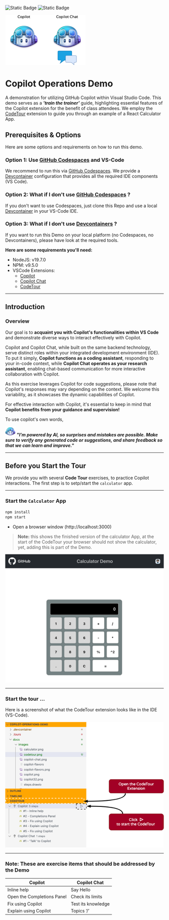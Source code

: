 ![Static Badge](https://img.shields.io/badge/NodeJS-v19.7.0-blue) ![Static Badge](https://img.shields.io/badge/npm-v9.5.0-yellow)

<img width="256px" src="docs/images/copilot-flavors.png">

# Copilot Operations Demo

A demonstration for utilizing GitHub Copilot within Visual Studio Code. This demo serves as a ***'train the trainer'*** guide, highlighting essential features of the Copilot extension for the benefit of class attendees.
We employ the [CodeTour](https://marketplace.visualstudio.com/items?itemName=vsls-contrib.codetour) extension to guide you through an example of a React Calculator App. 

## Prerequisites & Options

Here are some options and requirements on how to run this demo.

### Option 1: Use [GitHub Codespaces](https://github.com/features/codespaces) and VS-Code

We recommend to run this via [GitHub Codespaces](https://github.com/features/codespaces). We provide a [Devcontainer](https://code.visualstudio.com/docs/devcontainers/containers) configuration that provides all the required IDE components (VS Code).

### Option 2: What if I don't use [GitHub Codespaces](https://github.com/features/codespaces) ?

If you don't want to use Codespaces, just clone this Repo and use a local [Devcontainer](https://code.visualstudio.com/docs/devcontainers/containers) in your VS-Code IDE.

### Option 3: What if I don't use [Devcontainers](https://code.visualstudio.com/docs/devcontainers/containers) ?

If you want to run this Demo on your local platform (no Codespaces, no Devcontainers), please have look at the required tools.

**Here are some requirements you'll need:**
- NodeJS: v19.7.0
- NPM: v9.5.0
- VSCode Extensions:
  - [Copilot](https://marketplace.visualstudio.com/items?itemName=GitHub.copilot)
  - [Copilot Chat](https://marketplace.visualstudio.com/items?itemName=GitHub.copilot-chat)
  - [CodeTour](https://marketplace.visualstudio.com/items?itemName=vsls-contrib.codetour)

---

## Introduction

### Overview

Our goal is to **acquaint you with Copilot's functionalities within VS Code** and demonstrate diverse ways to interact effectively with Copilot.

Copilot and Copilot Chat, while built on the same backend technology, serve distinct roles within your integrated development environment (IDE). To put it simply, **Copilot functions as a coding assistant**, responding to your in-code context, while **Copilot Chat operates as your research assistant**, enabling chat-based communication for more interactive collaboration with Copilot.

As this exercise leverages Copilot for code suggestions, please note that Copilot's responses may vary depending on the context. We welcome this variability, as it showcases the dynamic capabilities of Copilot.

For effective interaction with Copilot, it's essential to keep in mind that **Copilot benefits from your guidance and supervision!**
 
 To use copilot's own words,

![copilot](docs/images/copilot32.png) 
***"I’m powered by AI, so surprises and mistakes are possible. Make sure to verify any generated code or suggestions, and share feedback so that we can learn and improve."***

---

## Before you Start the Tour

We provide you with several **Code Tour** exercises, to practice Copilot interactions. The first step is to setp/start the `calculator` app.

---

### Start the `Calculator` App

```bash
npm install
npm start
```

- Open a browser window (http://localhost:3000)
> **Note:** this shows the finished version of the calculator App, at the start of the CodeTour your browser should not show the calculator, yet, adding this is part of the Demo.

 ![calculator](docs/images/calculator.png)

---

### Start the tour ...

Here is a screenshot of what the CodeTour extension looks like in the IDE (VS-Code).

![codetour](docs/images/codetour.png)

---

### Note: These are exercise items that should be addressed by the Demo

|Copilot|Copilot Chat|
|---|---|
|Inline help|Say Hello|
|Open the Completions Panel|Check its limits|
|Fix using Copilot|Test its knowledge|
|Explain using Copilot|Topics ‘/’|




